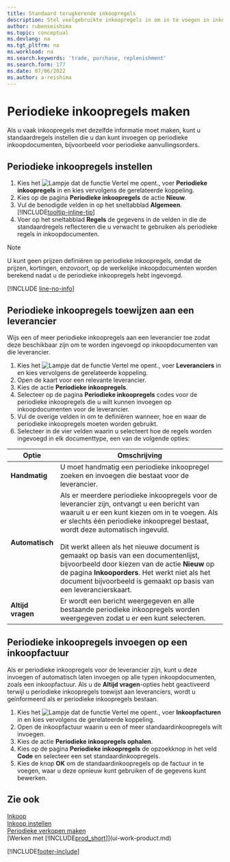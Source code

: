 ```yaml
---
title: Standaard terugkerende inkoopregels
description: Stel veelgebruikte inkoopregels in om in te voegen in inkoopdocumenten en snel de regels in te vullen met standaardgegevens.
author: rubenseishima
ms.topic: conceptual
ms.devlang: na
ms.tgt_pltfrm: na
ms.workload: na
ms.search.keywords: 'trade, purchase, replenishment'
ms.search.form: 177
ms.date: 07/06/2022
ms.author: a-reishima
---
```

# <a name="create-recurring-purchase-lines" />Periodieke inkoopregels maken

Als u vaak inkoopregels met dezelfde informatie moet maken, kunt u standaardregels instellen die u dan kunt invoegen op periodieke inkoopdocumenten, bijvoorbeeld voor periodieke aanvullingsorders.

## <a name="set-up-recurring-purchase-lines" />Periodieke inkoopregels instellen

1. Kies het ![Lampje dat de functie Vertel me opent.](media/ui-search/search_small.png "Vertel me wat u wilt doen"), voer **Periodieke inkoopregels** in en kies vervolgens de gerelateerde koppeling.
2. Kies op de pagina **Periodieke inkoopregels** de actie **Nieuw**.
3. Vul de benodigde velden in op het sneltabblad **Algemeen**. [!INCLUDE[tooltip-inline-tip](includes/tooltip-inline-tip_md.md)]
4. Voer op het sneltabblad **Regels** de gegevens in de velden in die de standaardregels reflecteren die u verwacht te gebruiken als periodieke regels in inkoopdocumenten.

> [!NOTE]
> U kunt geen prijzen definiëren op periodieke inkoopregels, omdat de prijzen, kortingen, enzovoort, op de werkelijke inkoopdocumenten worden berekend nadat u de periodieke inkoopregels hebt ingevoegd.

[!INCLUDE [line-no-info](includes/line-no-info.md)]

## <a name="assign-recurring-purchase-lines-to-a-vendor" />Periodieke inkoopregels toewijzen aan een leverancier

Wijs een of meer periodieke inkoopregels aan een leverancier toe zodat deze beschikbaar zijn om te worden ingevoegd op inkoopdocumenten van die leverancier.

1. Kies het ![Lampje dat de functie Vertel me opent.](media/ui-search/search_small.png "Vertel me wat u wilt doen"), voer **Leveranciers** in en kies vervolgens de gerelateerde koppeling.
2. Open de kaart voor een relevante leverancier.
3. Kies de actie **Periodieke inkoopregels**.
4. Selecteer op de pagina **Periodieke inkoopregels** codes voor de periodieke inkoopregels die u wilt kunnen invoegen op inkoopdocumenten voor de leverancier.
5. Vul de overige velden in om te definiëren wanneer, hoe en waar de periodieke inkoopregels moeten worden gebruikt.
6. Selecteer in de vier velden waarin u selecteert hoe de regels worden ingevoegd in elk documenttype, een van de volgende opties:

|Optie|Omschrijving|
|------|-----------|
|**Handmatig**|U moet handmatig een periodieke inkoopregel zoeken en invoegen die bestaat voor de leverancier.|
|**Automatisch**|Als er meerdere periodieke inkoopregels voor de leverancier zijn, ontvangt u een bericht van waaruit u er een kunt kiezen om in te voegen. Als er slechts één periodieke inkoopregel bestaat, wordt deze automatisch ingevuld.<br /><br />Dit werkt alleen als het nieuwe document is gemaakt op basis van een documentenlijst, bijvoorbeeld door kiezen van de actie **Nieuw** op de pagina **Inkooporders**. Het werkt niet als het document bijvoorbeeld is gemaakt op basis van een leverancierskaart.|
|**Altijd vragen**|Er wordt een bericht weergegeven en alle bestaande periodieke inkoopregels worden weergegeven zodat u er een kunt selecteren.

## <a name="insert-recurring-purchase-lines-on-a-purchase-invoice" />Periodieke inkoopregels invoegen op een inkoopfactuur

Als er periodieke inkoopregels voor de leverancier zijn, kunt u deze invoegen of automatisch laten invoegen op alle typen inkoopdocumenten, zoals een inkoopfactuur. Als u de **Altijd vragen**-opties hebt geactiveerd terwijl u periodieke inkoopregels toewijst aan leveranciers, wordt u geïnformeerd als er periodieke inkoopregels bestaan.

1. Kies het ![Lampje dat de functie Vertel me opent.](media/ui-search/search_small.png "Vertel me wat u wilt doen"), voer **Inkoopfacturen** in en kies vervolgens de gerelateerde koppeling.
2. Open de inkoopfactuur waarin u een of meer standaardinkoopregels wilt invoegen.
3. Kies de actie **Periodieke inkoopregels ophalen**.
4. Kies op de pagina **Periodieke inkoopregels** de opzoekknop in het veld **Code** en selecteer een set standaardinkoopregels.
5. Kies de knop **OK** om de standaardinkoopregels op de factuur in te voegen, waar u deze opnieuw kunt gebruiken of de gegevens kunt bewerken.

## <a name="see-also" />Zie ook

[Inkoop](purchasing-manage-purchasing.md)  
[Inkoop instellen](purchasing-setup-purchasing.md)  
[Periodieke verkopen maken](sales-how-work-standard-lines.md)  
[Werken met [!INCLUDE[prod_short](includes/prod_short.md)]](ui-work-product.md)  

[!INCLUDE[footer-include](includes/footer-banner.md)]
